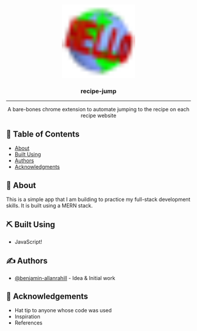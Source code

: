 
<p align="center">
<!--   <a href="" rel="noopener"> -->
 <img width=200px height=200px src="./icon.png" alt="Project logo"></a>
</p>

<h3 align="center">recipe-jump</h3>

<!-- <div align="center">

[![Status](https://img.shields.io/badge/status-active-success.svg)]()
[![GitHub Issues](https://img.shields.io/github/issues/kylelobo/The-Documentation-Compendium.svg)](https://github.com/benjamin-allanrahill/quote-book/issues)
[![GitHub Pull Requests](https://img.shields.io/github/issues-pr/kylelobo/The-Documentation-Compendium.svg)](https://github.com/benjamin-allanrahill/quote-book/pulls)

</div> -->

---

<p align="center"> A bare-bones chrome extension to automate jumping to the recipe on each recipe website 
    <br> 
</p>

## 📝 Table of Contents

- [About](#about)
- [Built Using](#built_using)
- [Authors](#authors)
- [Acknowledgments](#acknowledgement)

## 🧐 About <a name = "about"></a>

This is a simple app that I am building to practice my full-stack development skills. It is built using a MERN stack.


## ⛏️ Built Using <a name = "built_using"></a>
- JavaScript!

## ✍️ Authors <a name = "authors"></a>

- [@benjamin-allanrahill](https://github.com/benjamin-allanrahill) - Idea & Initial work

## 🎉 Acknowledgements <a name = "acknowledgement"></a>

- Hat tip to anyone whose code was used
- Inspiration
- References
